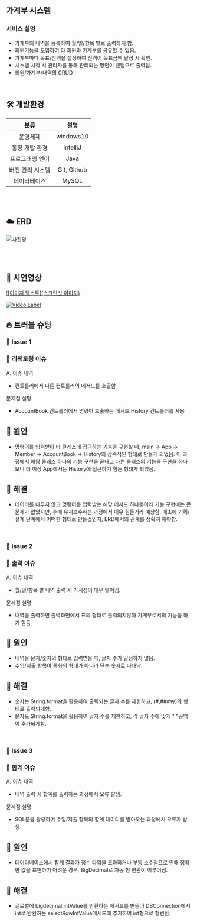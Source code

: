 ## 가계부 시스템

### 서비스 설명

- 가계부의 내역을 등록하여 월/일/항목 별로 출력하게 함.<br>
- 회원기능을 도입하여 타 회원과 가계부를 공유할 수 있음.<br>
- 가계부마다 목표/잔액을 설정하여 잔액이 목표금액 달성 시 확인.<br>
- 시스템 시작 시 관리자를 통해 관리되는 명언이 랜덤으로 출력됨.<br>
- 회원/가계부/내역의 CRUD<br>
<br/>


## 🛠 개발환경
| 분류 | 설명 |
|:--------:|:--------:|
| 운영체제  | windows10   |
| 통항 개발 환경   | IntelliJ   |
| 프로그래밍 언어   | Java   |
| 버전 관리 시스템   | Git, Github   |
| 데이터베이스   | MySQL   |

<br/>
<br/>

## ☁️ ERD

![사진명](https://i.imgur.com/uOoPShg.png)

<br>
<br>

## 👀 시연영상
[![이미지 텍스트](스크린샷 이미지)](유투브링크)

[![Video Label](http://img.youtube.com/vi/'유튜브주소의id'/0.jpg)](https://youtu.be/'유튜브주소의id')

## 🔥 트러블 슈팅

### 🚨 Issue 1
### 🚧 리팩토링 이슈

A. 이슈 내역
- 컨트롤러에서 다른 컨트롤러의 메서드를 호출함<br>

문제점 설명
- AccountBook 컨트롤러에서 명령어 호출하는 메서드 History 컨트롤러를 사용<br>
## 🛑 원인
- 명령어를 입력받아 타 클래스에 접근하는 기능을 구현할 때, main -> App -> Member -> AccountBook -> History의 상속적인 형태로 만들게 되었음.
이 과정에서 해당 클래스 하나의 기능 구현을 끝내고 다른 클래스의 기능을 구현을 하다보니 더 이상 App에서는 History에 접근하기 힘든 형태가 되었음.

## 🚥 해결
- 데이터를 다루지 않고 명령어를 입력받는 해당 메서드 하나뿐이라 기능 구현에는 큰 문제가 없었지만, 후에 유지보수하는 과정에서 매우 힘들거라 예상함.
애초에 기획/설계 단계에서 어떠한 형태로 만들것인지, ERD에서의 관계를 정확히 해야함.
<br>

### 🚨 Issue 2
### 🚧 출력 이슈

A. 이슈 내역
- 월/일/항목 별 내역 출력 시 가시성이 매우 떨어짐.<br>

문제점 설명
- 내역을 출력하면 출력화면에서 표의 형태로 출력되지않아 가계부로서의 기능을 하기 힘듬<br>
## 🛑 원인
- 내역을 문자/숫자의 형태로 입력받을 때, 글자 수가 일정하지 않음.
- 수입/지출 항목이 통화의 형태가 아니라 단순 숫자로 나타남.

## 🚥 해결
- 숫자는 String.format을 활용하여 출력되는 글자 수를 제한하고, (#,###￦)의 형태로 출력되게함.
- 문자도 String.format을 활용하여 글자 수를 제한하고, 각 글자 수에 맞게 " "공백이 추가되게함.
<br>

### 🚨 Issue 3
### 🚧 합계 이슈

A. 이슈 내역
- 내역 출력 시 합계를 출력하는 과정에서 오류 발생.<br>

문제점 설명
- SQL문을 활용하여 수입/지출 항목의 합계 데이터를 받아오는 과정에서 오류가 발생<br>
## 🛑 원인
- 데이터베이스에서 합계 결과가 정수 타입을 초과하거나 부동 소수점으로 인해 정확한 값을 표현하기 어려운 경우, BigDecimal로 자동 형 변환이 이루어짐.

## 🚥 해결
- 글로벌에 bigdecimal.intValue를 반환하는 메서드를 만들어 DBConnection에서 int로 반환하는 selectRowIntValue메서드에 추가하여 int형으로 형변환.
<br>

